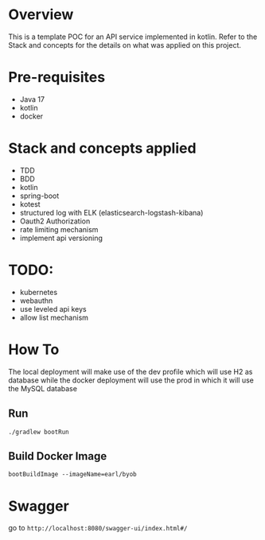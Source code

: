 # Overview

This is a template POC for an API service implemented in kotlin.
Refer to the Stack and concepts for the details on what was applied on this project.



# Pre-requisites
- Java 17
- kotlin
- docker

# Stack and concepts applied
- TDD
- BDD
- kotlin
- spring-boot
- kotest
- structured log with ELK (elasticsearch-logstash-kibana)
- Oauth2 Authorization
- rate limiting mechanism
- implement api versioning

# TODO:
- kubernetes
- webauthn
- use leveled api keys
- allow list mechanism

# How To
 The local deployment will make use of the dev profile which will use H2 as database while the docker 
 deployment will use the prod in which it will use the MySQL database
## Run
```
./gradlew bootRun
```

## Build Docker Image
```agsl
bootBuildImage --imageName=earl/byob
```

# Swagger
go to `http://localhost:8080/swagger-ui/index.html#/`